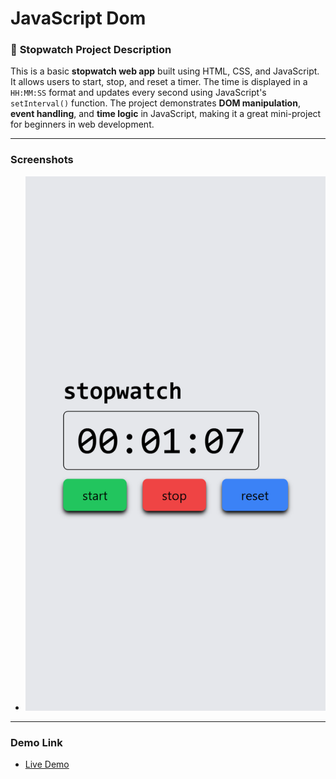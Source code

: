 # JavaScript Dom

### 📝 **Stopwatch Project Description**

This is a basic **stopwatch web app** built using HTML, CSS, and JavaScript. It allows users to start, stop, and reset a timer. The time is displayed in a `HH:MM:SS` format and updates every second using JavaScript's `setInterval()` function. The project demonstrates **DOM manipulation**, **event handling**, and **time logic** in JavaScript, making it a great mini-project for beginners in web development.

---

### Screenshots

- ![alt text](stopwatch.png)

---

### Demo Link

- [Live Demo](https://stop-watch-timer-dom.netlify.app/)

